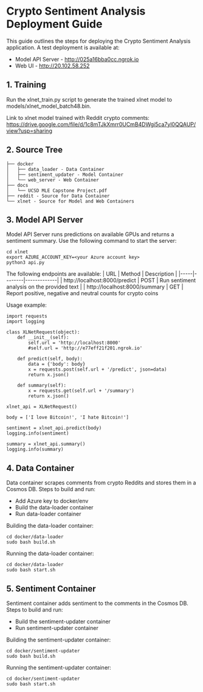 # Crypto Sentiment Analysis Deployment Guide

This guide outlines the steps for deploying the Crypto Sentiment Analysis application.  A test deployment is available at:

* Model API Server - http://025a16bba0cc.ngrok.io
* Web UI - http://20.102.58.252


## 1. Training
Run the xlnet_train.py script to generate the trained xlnet model to models/xlnet_model_batch48.bin.

Link to xlnet model trained with Reddit crypto comments:  
https://drive.google.com/file/d/1c8mTJkXmrr0UCmB4DWgi5ca7yl0QQAUP/view?usp=sharing

## 2. Source Tree
```
├── docker
│   ├── data_loader - Data Container
│   ├── sentiment_updater - Model Container
│   └── web_server - Web Container
├── docs
│   └── UCSD MLE Capstone Project.pdf
├── reddit - Source for Data Container
└── xlnet - Source for Model and Web Containers
```

## 3. Model API Server
Model API Server runs predictions on available GPUs and returns a sentiment summary. Use the following command to start the server:

```
cd xlnet
export AZURE_ACCOUNT_KEY=<your Azure account key>
python3 api.py
```

The following endpoints are available:
| URL | Method | Description |
|-----|--------|-------------|
| http://localhost:8000/predict | POST | Run sentiment analysis on the provided text |
| http://localhost:8000/summary | GET | Report positive, negative and neutral counts for crypto coins

Usage example:
```
import requests
import logging

class XLNetRequest(object):
    def __init__(self):
        self.url = 'http://localhost:8000'
        #self.url = 'http://e77eff21f201.ngrok.io'

    def predict(self, body):
        data = {'body': body}
        x = requests.post(self.url + '/predict', json=data)
        return x.json()

    def summary(self):
        x = requests.get(self.url + '/summary')
        return x.json()

xlnet_api = XLNetRequest()

body = ['I love Bitcoin!', 'I hate Bitcoin!']

sentiment = xlnet_api.predict(body)
logging.info(sentiment)

summary = xlnet_api.summary()
logging.info(summary)        
```

##

## 4. Data Container
Data container scrapes comments from crypto Reddits and stores them in a Cosmos DB.  Steps to build and run:
* Add Azure key to docker/env
* Build the data-loader container
* Run data-loader container

Building the data-loader container:
```
cd docker/data-loader
sudo bash build.sh
```

Running the data-loader container:
```
cd docker/data-loader
sudo bash start.sh
```

## 5. Sentiment Container
Sentiment container adds sentiment to the comments in the Cosmos DB.  Steps to build and run:
* Build the sentiment-updater container
* Run sentiment-updater container

Building the sentiment-updater container:
```
cd docker/sentiment-updater
sudo bash build.sh
```

Running the sentiment-updater container:
```
cd docker/sentiment-updater
sudo bash start.sh
```
